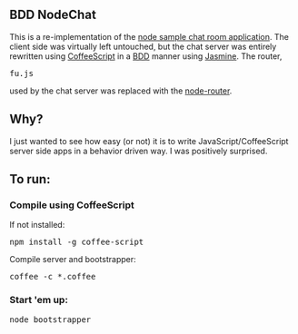 ## BDD NodeChat

  This is a re-implementation of the [node sample chat room application](http://github.com/ry/node_chat/tree/master).
  The client side was virtually left untouched, but the chat server was entirely rewritten using [CoffeeScript](http://jashkenas.github.com/coffee-script/)
  in a [BDD](http://en.wikipedia.org/wiki/Behavior_Driven_Development) manner using [Jasmine](https://jasmine.github.io/).
  The router, <pre>fu.js</pre> used by the chat server was replaced with the [node-router](https://github.com/creationix/node-router).
## Why?
 I just wanted to see how easy (or not) it is to write JavaScript/CoffeeScript server side apps in a behavior driven way.
 I was positively surprised. 

## To run:

### Compile using CoffeeScript
  If not installed: <pre>npm install -g coffee-script</pre>
  Compile server and bootstrapper: <pre>coffee -c *.coffee</pre>
### Start 'em up:
   <pre>node bootstrapper</pre>
